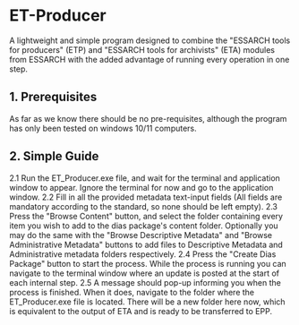 # ET-Producer #
A lightweight and simple program designed to combine the "ESSARCH tools for producers" (ETP) and "ESSARCH tools for archivists" (ETA) modules from ESSARCH with the added advantage of running every operation in one step.

## 1. Prerequisites ##

As far as we know there should be no pre-requisites, although the program has only been tested on windows 10/11 computers.

## 2. Simple Guide ##

2.1 Run the ET_Producer.exe file, and wait for the terminal and application window to appear. Ignore the terminal for now and go to the application window.
2.2 Fill in all the provided metadata text-input fields (All fields are mandatory according to the standard, so none should be left empty).
2.3 Press the "Browse Content" button, and select the folder containing every item you wish to add to the dias package's content folder. Optionally you may do the same with the "Browse Descriptive Metadata" and "Browse Administrative Metadata" buttons to add files to Descriptive Metadata and Administrative metadata folders respectively.
2.4 Press the "Create Dias Package" button to start the process. While the process is running you can navigate to the terminal window where an update is posted at the start of each internal step.
2.5 A message should pop-up informing you when the process is finished. When it does, navigate to the folder where the ET_Producer.exe file is located. There will be a new folder here now, which is equivalent to the output of ETA and is ready to be transferred to EPP.
